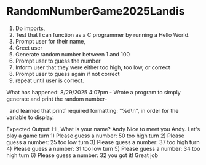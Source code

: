 # RandomNumberGame2025Landis

1. Do imports,
2. Test that I can function as a C programmer by running a Hello World.
3. Prompt user for their name,
4. Greet user
5. Generate random number between 1 and 100
6. Prompt user to guess the number
7. Inform user that they were either too high, too low, or correct
8. Prompt user to guess again if not correct
9. repeat until user is correct.



What has happened:
8/29/2025 4:07pm - Wrote a program to simply generate and print the random number-

&nbsp;			and learned that printf required formatting: "%d\\n", in order for the variable to display.






Expected Output:
Hi, What is your name? Andy
Nice to meet you Andy.  Let's play a game
turn 1) Please guess a number: 50
too high
turn 2) Please guess a number: 25
too low
turn 3) Please guess a number: 37
too high
turn 4) Please guess a number: 31
too low
turn 5) Please guess a number: 34
too high
turn 6) Please guess a number: 32
you got it!
Great job

